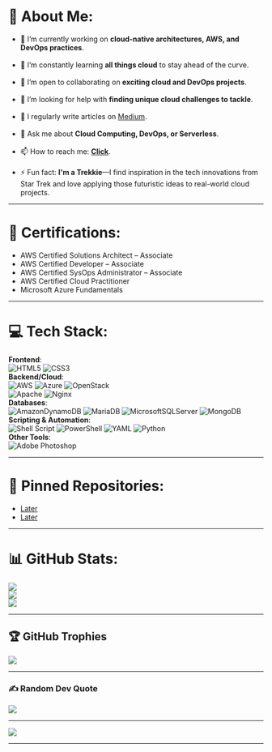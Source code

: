 # 💫 About Me:
- 🔭 I’m currently working on **cloud-native architectures, AWS, and DevOps practices**.<br><br>
- 🌱 I’m constantly learning **all things cloud** to stay ahead of the curve.<br><br>
- 👯 I’m open to collaborating on **exciting cloud and DevOps projects**.<br><br>
- 🤝 I’m looking for help with **finding unique cloud challenges to tackle**.<br><br>
- 📝 I regularly write articles on [Medium](https://medium.com/@Warner_Bell).<br><br>
- 💬 Ask me about **Cloud Computing, DevOps, or Serverless**.<br><br>
- 📫 How to reach me: **[Click](https://dot.cards/warnerbell)**.<br><br>
- ⚡ Fun fact: **I'm a Trekkie**—I find inspiration in the tech innovations from Star Trek and love applying those futuristic ideas to real-world cloud projects.

---

# 🏅 Certifications:
- AWS Certified Solutions Architect – Associate
- AWS Certified Developer – Associate
- AWS Certified SysOps Administrator – Associate
- AWS Certified Cloud Practitioner
- Microsoft Azure Fundamentals

---

# 💻 Tech Stack:

**Frontend**:  
![HTML5](https://img.shields.io/badge/html5-%23E34F26.svg?style=plastic&logo=html5&logoColor=white) ![CSS3](https://img.shields.io/badge/css3-%231572B6.svg?style=plastic&logo=css3&logoColor=white)  
**Backend/Cloud**:  
![AWS](https://img.shields.io/badge/AWS-%23FF9900.svg?style=plastic&logo=amazon-aws&logoColor=white) ![Azure](https://img.shields.io/badge/azure-%230072C6.svg?style=plastic&logo=azure-devops&logoColor=white) ![OpenStack](https://img.shields.io/badge/Openstack-%23f01742.svg?style=plastic&logo=openstack&logoColor=white)  
![Apache](https://img.shields.io/badge/apache-%23D42029.svg?style=plastic&logo=apache&logoColor=white) ![Nginx](https://img.shields.io/badge/nginx-%23009639.svg?style=plastic&logo=nginx&logoColor=white)  
**Databases**:  
![AmazonDynamoDB](https://img.shields.io/badge/Amazon%20DynamoDB-4053D6?style=plastic&logo=Amazon%20DynamoDB&logoColor=white) ![MariaDB](https://img.shields.io/badge/MariaDB-003545?style=plastic&logo=mariadb&logoColor=white) ![MicrosoftSQLServer](https://img.shields.io/badge/Microsoft%20SQL%20Sever-CC2927?style=plastic&logo=microsoft%20sql%20server&logoColor=white) ![MongoDB](https://img.shields.io/badge/MongoDB-%234ea94b.svg?style=plastic&logo=mongodb&logoColor=white)  
**Scripting & Automation**:  
![Shell Script](https://img.shields.io/badge/shell_script-%23121011.svg?style=plastic&logo=gnu-bash&logoColor=white) ![PowerShell](https://img.shields.io/badge/PowerShell-%235391FE.svg?style=plastic&logo=powershell&logoColor=white) ![YAML](https://img.shields.io/badge/YAML-%23000000.svg?style=plastic&logo=yaml&logoColor=white) ![Python](https://img.shields.io/badge/python-3670A0?style=plastic&logo=python&logoColor=ffdd54)  
**Other Tools**:  
![Adobe Photoshop](https://img.shields.io/badge/adobephotoshop-%2331A8FF.svg?style=plastic&logo=adobephotoshop&logoColor=white)


---

# 📂 Pinned Repositories:
- [Later](https://github.com/Warner-Bell/CloudFormation-Templates)  
- [Later](https://github.com/Warner-Bell/AWS-Serverless-App)  

---

# 📊 GitHub Stats:
![](https://github-readme-stats.vercel.app/api?username=Warner-Bell&theme=swift&hide_border=false&include_all_commits=true&count_private=false)<br/>
![](https://github-readme-streak-stats.herokuapp.com/?user=Warner-Bell&theme=swift&hide_border=false)<br/>
![](https://github-readme-stats.vercel.app/api/top-langs/?username=Warner-Bell&theme=swift&hide_border=false&include_all_commits=true&count_private=false&layout=compact)

---

## 🏆 GitHub Trophies
![](https://github-profile-trophy.vercel.app/?username=Warner-Bell&theme=algolia&no-frame=false&no-bg=true&margin-w=4)

---

### ✍️ Random Dev Quote
![](https://quotes-github-readme.vercel.app/api?type=horizontal&theme=dark)

---

[![](https://visitcount.itsvg.in/api?id=Warner-Bell&icon=3&color=1)](https://visitcount.itsvg.in)

---
